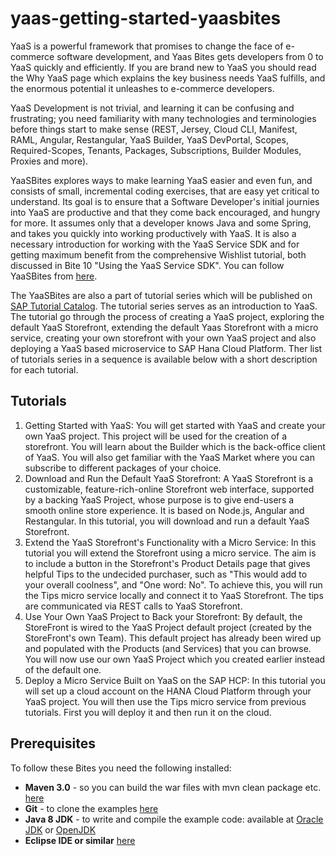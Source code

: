 # yaas-getting-started-yaasbites

YaaS is a powerful framework that promises to change the face of e-commerce software development, and Yaas Bites gets developers from 0 to YaaS quickly and efficiently. If you are brand new to YaaS you should read the Why YaaS page which explains the key business needs YaaS fulfills, and the enormous potential it unleashes to e-commerce developers.

YaaS Development is not trivial, and learning it can be confusing and frustrating; you need familiarity with many technologies and terminologies before things start to make sense (REST, Jersey, Cloud CLI, Manifest, RAML, Angular, Restangular, YaaS Builder, YaaS DevPortal, Scopes, Required-Scopes, Tenants, Packages, Subscriptions, Builder Modules, Proxies and more). 

YaaSBites explores ways to make learning YaaS easier and even fun, and consists of small, incremental coding exercises, that are easy yet critical to understand. Its goal is to ensure that a Software Developer's initial journies into YaaS are productive and that they come back encouraged, and hungry for more. It assumes only that a developer knows Java and some Spring, and takes you quickly into working productively with YaaS. It is also a necessary introduction for working with the YaaS Service SDK and for getting maximum benefit from the comprehensive Wishlist tutorial, both discussed in Bite 10 "Using the YaaS Service SDK". You can follow YaaSBites from [here](https://yaasbiteindex.cfapps.us10.hana.ondemand.com/).

The YaaSBites are also a part of tutorial series which will be published on [SAP Tutorial Catalog](http://go.sap.com/developer/tutorials.html). The tutorial series serves as an introduction to YaaS. The tutorial go through the process of creating a YaaS project, exploring the default YaaS Storefront, extending the default Yaas Storefront with a micro service, creating your own storefront with your own YaaS project and also deploying a YaaS based microservice to SAP Hana Cloud Platform. Ther list of tutorials series in a sequence is available below with a short description for each tutorial.


## Tutorials
1. Getting Started with YaaS: You will get started with YaaS and create your own YaaS project. This project will be used for the creation of a storefront. You will learn about the Builder which is the back-office client of YaaS. You will also get familiar with the YaaS Market where you can subscribe to different packages of your choice.
2. Download and Run the Default YaaS Storefront: A YaaS Storefront is a customizable, feature-rich-online Storefront web interface, supported by a backing YaaS Project, whose purpose is to give end-users a smooth online store experience. It is based on Node.js, Angular and Restangular. In this tutorial, you will download and run a default YaaS Storefront.    
3. Extend the YaaS Storefront's Functionality with a Micro Service: In this tutorial you will extend the Storefront using a micro service. The aim is to include a button in the Storefront's Product Details page that gives helpful Tips to the undecided purchaser, such as "This would add to your overall coolness", and "One word: No". To achieve this, you will run the Tips micro service locally and connect it to YaaS Storefront. The tips are communicated via REST calls to YaaS Storefront.
4. Use Your Own YaaS Project to Back your Storefront: By default, the StoreFront is wired to the YaaS Project default project (created by the StoreFront's own Team). This default project has already been wired up and populated with the Products (and Services) that you can browse. You will now use our own YaaS Project which you created earlier instead of the default one.
5. Deploy a Micro Service Built on YaaS on the SAP HCP: In this tutorial you will set up a cloud account on the HANA Cloud Platform through your YaaS project. You will then use the Tips micro service from previous tutorials. First you will deploy it and then run it on the cloud.

## Prerequisites
To follow these Bites you need the following installed:
- **Maven 3.0** - so you can build the war files with mvn clean package etc. [here](https://maven.apache.org/index.html)
- **Git** - to clone the examples [here](https://git-scm.com/book/en/v2/Getting-Started-Installing-Git)
- **Java 8 JDK** - to write and compile the example code: available at [Oracle JDK](http://www.oracle.com/technetwork/java/javase/downloads/index.html) or [OpenJDK](http://openjdk.java.net/)
- **Eclipse IDE or similar** [here](https://eclipse.org/downloads/)
 
